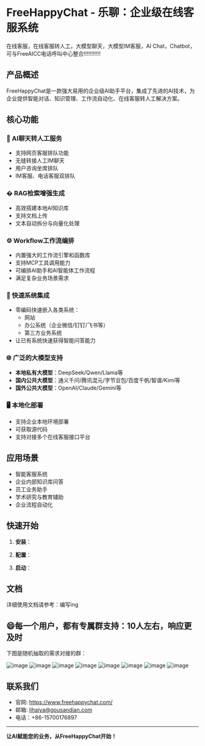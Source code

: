 # FreeHappyChat - 乐聊：企业级在线客服系统
在线客服，在线客服转人工，大模型聊天，大模型IM客服，AI Chat，Chatbot，可与FreeAICC电话呼叫中心整合!!!!!!!!!!!

## 产品概述
FreeHappyChat是一款强大易用的企业级AI助手平台，集成了先进的AI技术，为企业提供智能对话、知识管理、工作流自动化、在线客服转人工解决方案。

## 核心功能

### 💬 AI聊天转人工服务
- 支持网页客服排队功能
- 无缝转接人工IM聊天
- 用户咨询坐席排队
- IM客服、电话客服双排队

### � RAG检索增强生成
- 高效搭建本地AI知识库
- 支持文档上传
- 文本自动拆分与向量化处理

### ⚙️ Workflow工作流编排
- 内置强大的工作流引擎和函数库
- 支持MCP工具调用能力
- 可编排AI助手和AI智能体工作流程
- 满足复杂业务场景需求

### 🔌 快速系统集成
- 零编码快速嵌入各类系统：
  - 网站
  - 办公系统（企业微信/钉钉/飞书等）
  - 第三方业务系统
- 让已有系统快速获得智能问答能力

### 🌐 广泛的大模型支持
- **本地私有大模型**：DeepSeek/Qwen/Llama等
- **国内公共大模型**：通义千问/腾讯混元/字节豆包/百度千帆/智谱/Kimi等
- **国外公共大模型**：OpenAI/Claude/Gemini等

### 🖥️ 本地化部署
- 支持企业本地环境部署
- 可获取源代码
- 支持对接多个在线客服接口平台

## 应用场景

- 智能客服系统
- 企业内部知识库问答
- 员工业务助手
- 学术研究与教育辅助
- 企业流程自动化

## 快速开始

1. **安装**：

2. **配置**：
 
3. **启动**：

## 文档

详细使用文档请参考：编写ing
## 😄每一个用户，都有专属群支持：10人左右，响应更及时

下图是随机抽取的需求对接的群：

![image](https://github.com/user-attachments/assets/9abb6028-239d-4e17-8314-e0f3258d2395)
![image](https://github.com/user-attachments/assets/7c358cb1-aa9e-4279-9e09-9b53a2c63a61)
![image](https://github.com/user-attachments/assets/51e22d52-9d81-4549-a699-4bbf81e21242)
![image](https://github.com/user-attachments/assets/96fc0164-d3cd-4a7c-bb1c-9f2b49670ec3)
![image](https://github.com/user-attachments/assets/d973ab28-f83b-4bdd-bf9e-3f0130811eaa)
![image](https://github.com/user-attachments/assets/71abf504-db94-4618-ab35-725f5de8c8f8)
![image](https://github.com/user-attachments/assets/a9a519c1-02ba-455c-a53a-bb98de8551c5)
![image](https://github.com/user-attachments/assets/e28c4c61-9105-4461-ab68-988bcc14736c)

## 联系我们

- 官网: https://www.freehappychat.com/
- 邮箱: lihaiya@gousandian.com
- 电话：+86-15700176897
---
**让AI赋能您的业务，从FreeHappyChat开始！**
